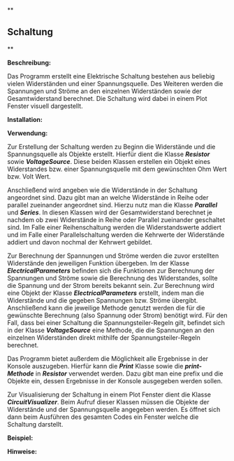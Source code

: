 **

## Schaltung

**

**Beschreibung:**

Das Programm erstellt eine Elektrische Schaltung bestehen aus beliebig vielen Widerständen und einer Spannungsquelle. Des Weiteren werden die Spannungen und Ströme an den einzelnen Widerständen sowie der Gesamtwiderstand berechnet. Die Schaltung wird dabei in einem Plot Fenster visuell dargestellt. 

**Installation:**


**Verwendung:**

Zur Erstellung der Schaltung werden zu Beginn die Widerstände und die Spannungsquelle als Objekte erstellt. Hierfür dient die Klasse ***Resistor*** sowie ***VoltageSource***. 
Diese beiden Klassen erstellen ein Objekt eines Widerstandes bzw. einer Spannungsquelle mit dem gewünschten Ohm Wert bzw. Volt Wert. 

Anschließend wird  angeben wie die Widerstände in der Schaltung angeordnet sind. Dazu gibt man an welche Widerstände in Reihe oder parallel zueinander angeordnet sind.  Hierzu nutz man die Klasse ***Parallel*** und ***Series***. In diesen Klassen wird der Gesamtwiderstand berechnet je nachdem ob zwei Widerstände in Reihe oder Parallel zueinander geschaltet sind. Im Falle einer Reihenschaltung werden die Widerstandswerte addiert und im Falle einer Parallelschaltung werden die Kehrwerte der Widerstände addiert und davon nochmal der Kehrwert gebildet. 

Zur Berechnung der Spannungen und Ströme werden die zuvor erstellten Widerstände den jeweiligen Funktion übergeben. Im der Klasse ***ElectricalParameters*** befinden sich die Funktionen zur Berechnung der Spannungen und Ströme sowie die Berechnung des Widerstandes, sollte die Spannung und der Strom bereits bekannt sein. Zur Berechnung wird eine Objekt der Klasse ***ElectricalParameters*** erstellt, indem man die Widerstände und die gegeben Spannungen bzw. Ströme übergibt. Anschließend kann die jeweilige Methode genutzt werden die für die gewünschte Berechnung (also Spannung oder Strom) benötigt wird. Für den Fall, dass bei einer Schaltung die Spannungsteiler-Regeln gilt, befindet sich in der Klasse ***VoltageSource*** eine Methode, die die Spannungen an den einzelnen Widerständen direkt mithilfe der Spannungsteiler-Regeln berechnet. 

Das Programm bietet außerdem die Möglichkeit alle Ergebnisse in der Konsole auszugeben. Hierfür kann die ***Print*** Klasse sowie die ***print-Methode*** in ***Resistor***  verwendet werden. Dazu gibt man eine prefix und die Objekte ein, dessen Ergebnisse in der Konsole ausgegeben werden sollen.

Zur Visualisierung der Schaltung in einem Plot Fenster dient die Klasse 
***CircuitVisualizer***. Beim Aufruf dieser Klassen müssen die Objekte der Widerstände und der Spannungsquelle angegeben werden. Es öffnet sich dann beim Ausführen des gesamten Codes ein Fenster welche die Schaltung darstellt. 

**Beispiel:**

**Hinweise:**
